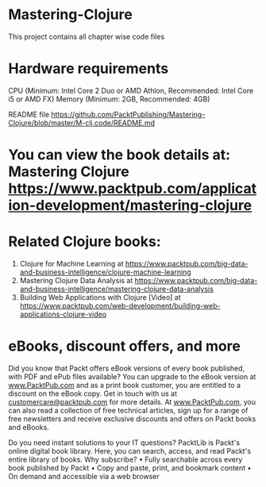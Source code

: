 # Mastering-Clojure
This project contains all chapter wise code files

# Hardware requirements

CPU (Minimum: Intel Core 2 Duo or AMD Athlon, Recommended: Intel Core i5 or AMD FX)
Memory (Minimum: 2GB, Recommended: 4GB)

README file https://github.com/PacktPublishing/Mastering-Clojure/blob/master/M-clj.code/README.md

# You can view the book details at: Mastering Clojure https://www.packtpub.com/application-development/mastering-clojure

# Related Clojure books:

1. Clojure for Machine Learning at https://www.packtpub.com/big-data-and-business-intelligence/clojure-machine-learning
2. Mastering Clojure Data Analysis at https://www.packtpub.com/big-data-and-business-intelligence/mastering-clojure-data-analysis
3. Building Web Applications with Clojure [Video] at https://www.packtpub.com/web-development/building-web-applications-clojure-video


# eBooks, discount offers, and more

Did you know that Packt offers eBook versions of every book published, with PDF and ePub files available? You can upgrade to the eBook version at www.PacktPub.com and as a print book customer, you are entitled to a discount on the eBook copy. Get in touch with us at customercare@packtpub.com for more details.
At www.PacktPub.com, you can also read a collection of free technical articles, sign up for a range of free newsletters and receive exclusive discounts and offers on Packt books and eBooks.

Do you need instant solutions to your IT questions? PacktLib is Packt's online digital book library. Here, you can search, access, and read Packt's entire library of books.
Why subscribe?
•	Fully searchable across every book published by Packt
•	Copy and paste, print, and bookmark content
•	On demand and accessible via a web browser



